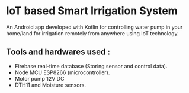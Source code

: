 # IoT based Smart Irrigation System  

An Android app developed with Kotlin for controlling water pump in your home/land for irrigation remotely from anywhere using IoT technology.

## Tools and hardwares used :
- Firebase real-time database (Storing sensor and control data).
- Node MCU ESP8266 (microcontroller).
- Motor pump 12V DC
- DTH11 and Moisture sensors.
